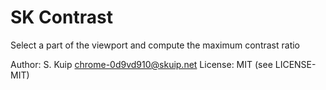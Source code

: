 # SK Contrast

Select a part of the viewport and compute the maximum contrast ratio

Author: S. Kuip <chrome-0d9vd910@skuip.net>
License: MIT (see LICENSE-MIT)
